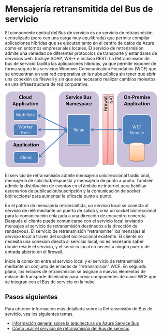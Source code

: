 <properties
	pageTitle="Información general sobre la mensajería retransmitida del Bus de servicio | Microsoft Azure"
	description="Información general sobre Retransmisión de bus de servicio."
	services="service-bus"
	documentationCenter=".net"
	authors="sethmanheim"
	manager="timlt"
	editor=""/>

<tags
	ms.service="service-bus"
	ms.workload="na"
	ms.tgt_pltfrm="na"
	ms.devlang="multiple"
	ms.topic="get-started-article"
	ms.date="01/26/2016"
	ms.author="sethm"/>


# Mensajería retransmitida del Bus de servicio

El componente central del Bus de servicio es un servicio de retransmisión centralizado (pero con una carga muy equilibrada) que permite compilar aplicaciones híbridas que se ejecutan tanto en el centro de datos de Azure como en entornos empresariales locales. El servicio de retransmisión admite una variedad de diferentes protocolos de transporte y estándares de servicios web. Incluye SOAP, WS-* e incluso REST. La Retransmisión de bus de servicio facilita las aplicaciones híbridas, ya que permite exponer de forma segura los servicios Windows Communication Foundation (WCF) que se encuentran en una red corporativa en la nube pública sin tener que abrir una conexión de firewall y sin que sea necesario realizar cambios molestos en una infraestructura de red corporativa.

![Conceptos del relé](./media/service-bus-relay-overview/sb-relay-01.png)

El servicio de retransmisión admite mensajería unidireccional tradicional, mensajería de solicitud/respuesta y mensajería de punto a punto. También admite la distribución de eventos en el ámbito de internet para habilitar escenarios de publicación/suscripción y la comunicación de socket bidireccional para aumentar la eficacia punto a punto.

En el patrón de mensajería retransmitida, un servicio local se conecta al servicio de relé mediante un puerto de salida y crea un socket bidireccional para la comunicación enlazada a una dirección de encuentro concreta. Después el cliente puede comunicarse con el servicio local enviando mensajes al servicio de retransmisión destinados a la dirección de rendezvous. El servicio de retransmisión “retransmite” los mensajes al servicio local a través del socket bidireccional existente. El cliente no necesita una conexión directa al servicio local, no es necesario saber dónde reside el servicio, y el servicio local no necesita ningún puerto de entrada abierto en el firewall.

Inicie la conexión entre el servicio local y el servicio de retransmisión mediante un conjunto de enlaces de “retransmisión” WCF. En segundo plano, los enlaces de retransmisión se asignan a nuevos elementos de enlace de transporte diseñados para crear componentes de canal WCF que se integran con el Bus de servicio en la nube.

## Pasos siguientes

Para obtener información más detallada sobre la Retransmisión de Bus de servicio, vea los siguientes temas.

- [Información general sobre la arquitectura de Azure Service Bus](service-bus-fundamentals-hybrid-solutions.md)
- [Cómo usar el servicio de retransmisión del Bus de servicio](service-bus-dotnet-how-to-use-relay.md)

 

<!---HONumber=AcomDC_0218_2016-->